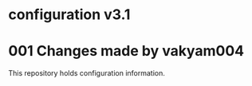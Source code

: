 # configuration v3.1
# 001 Changes made by vakyam004
This repository holds configuration information.
